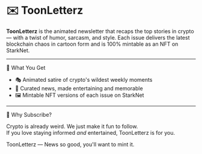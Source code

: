 # ✉️ ToonLetterz

**ToonLetterz** is the animated newsletter that recaps the top stories in crypto — with a twist of humor, sarcasm, and style. Each issue delivers the latest blockchain chaos in cartoon form and is 100% mintable as an NFT on StarkNet.

---

 📰 What You Get

- 🎭 Animated satire of crypto's wildest weekly moments  
- 🧠 Curated news, made entertaining and memorable  
- 🖼️ Mintable NFT versions of each issue on StarkNet  


---

 🚀 Why Subscribe?

Crypto is already weird. We just make it fun to follow.  
If you love staying informed *and* entertained, ToonLetterz is for you.



ToonLetterz — News so good, you'll want to mint it.

